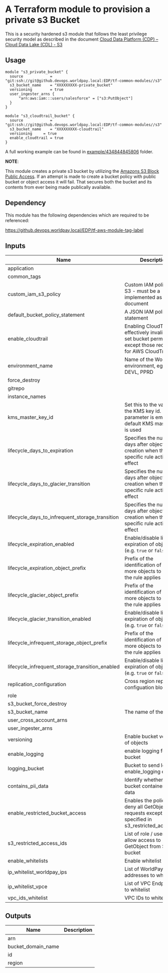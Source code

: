 
# A Terraform module to provision a private s3 Bucket

This is a security hardened s3 module that follows the least privilege security model as described in the document [Cloud Data Platform (CDP) – Cloud Data Lake (CDL) - S3](https://gsp.worldpay.com/sites/DTS/Cloud_Data_Platform/_layouts/15/WopiFrame2.aspx?sourcedoc={df9b639d-a9e9-41e4-9eda-e7aa8b28e452}&action=view&wdAccPdf=0&wdparaid=5810107A)

## Usage
```
module "s3_private_bucket" {
  source            = "git:ssh://git@github.devops.worldpay.local:EDP/tf-common-modules//s3"
  s3_bucket_name    = "XXXXXXXXX-private_bucket"
  versioning        = true
  user_ingester_arns {
      "arn:aws:iam:::users/salesforce" = ["s3:PutObject"]
  }
}

module "s3_cloudtrail_bucket" {
  source            = "git:ssh://git@github.devops.worldpay.local:EDP/tf-common-modules//s3"
  s3_bucket_name    = "XXXXXXXXX-cloudtrail"
  versioning     = true
  enable_cloudtrail = true
}
```

A full working example can be found in [example/434844845806](https://github.devops.worldpay.local/EDP/tf-common-modules/tree/master/s3/example/434844845806) folder.

__NOTE__:

This module creates a private s3 bucket by utilizing the [Amazons S3 Block Public Access](https://docs.aws.amazon.com/AmazonS3/latest/dev/access-control-block-public-access.html). If an attempt is made to create a bucket policy with public bucket or object access it will fail.  That secures both the bucket and its contents from ever being made publically available.

## Dependency

This module has the following dependencies which are required to be referenced:

https://github.devops.worldpay.local/EDP/tf-aws-module-tag-label

## Inputs

| Name                                                 | Description                                                                                                            |  Type   |  Default  | Required |
| ---------------------------------------------------- | ---------------------------------------------------------------------------------------------------------------------- | :-----: | :-------: | :------: |
| application                                          |                                                                                                                        | string  |    n/a    |   yes    |
| common\_tags                                         |                                                                                                                        |   map   |  `<map>`  |    no    |
| custom\_iam\_s3\_policy                              | Custom IAM policy for S3 - must be a implemented as a json document                                             | string  |   `""`    |    no    |
| default\_bucket\_policy\_statement                   | A JSON IAM policy statement                                                                                            | string  |   `""`    |    no    |
| enable\_cloudtrail                                   | Enabling CloudTrail will effectively invalidate all set    bucket permissions except those required for AWS CloudTrail | string  | `"false"` |    no    |
| environment\_name                                    | Name of the Worldpay environment, eg TEST, DEVL, PPRD                                                                  | string  |    n/a    |   yes    |
| force\_destroy                                       |                                                                                                                        | string  | `"false"` |    no    |
| gitrepo                                              |                                                                                                                        | string  |    n/a    |   yes    |
| instance\_names                                      |                                                                                                                        |  list   | `<list>`  |    no    |
| kms\_master\_key\_id                                 | Set this to the value of the KMS key id. If this parameter is empty the default KMS master key is used                 | string  |   `""`    |    no    |
| lifecycle\_days\_to\_expiration                      | Specifies the number of days after object creation when the specific rule action takes effect                          | string  |  `"30"`   |    no    |
| lifecycle\_days\_to\_glacier\_transition             | Specifies the number of days after object creation when the specific rule action takes effect                          | string  |  `"90"`   |    no    |
| lifecycle\_days\_to\_infrequent\_storage\_transition | Specifies the number of days after object creation when the specific rule action takes effect                          | string  |  `"60"`   |    no    |
| lifecycle\_expiration\_enabled                       | Enable/disable lifecycle expiration of objects (e.g. `true` or `false`)                                                | string  | `"false"` |    no    |
| lifecycle\_expiration\_object\_prefix                | Prefix of the identification of one or more objects to which the rule applies                                          | string  |   `""`    |    no    |
| lifecycle\_glacier\_object\_prefix                   | Prefix of the identification of one or more objects to which the rule applies                                          | string  |   `""`    |    no    |
| lifecycle\_glacier\_transition\_enabled              | Enable/disable lifecycle expiration of objects (e.g. `true` or `false`)                                                | string  | `"false"` |    no    |
| lifecycle\_infrequent\_storage\_object\_prefix       | Prefix of the identification of one or more objects to which the rule applies                                          | string  |   `""`    |    no    |
| lifecycle\_infrequent\_storage\_transition\_enabled  | Enable/disable lifecycle expiration of objects (e.g. `true` or `false`)                                                | string  | `"false"` |    no    |
| replication\_configuration                           | Cross region replication configuation block                                                                            |  list   | `<list>`  |    no    |
| role                                                 |                                                                                                                        | string  |    n/a    |   yes    |
| s3\_bucket\_force\_destroy                           |                                                                                                                        | string  |    n/a    |   yes    |
| s3\_bucket\_name                                     | The name of the bucket                                                                                                 | string  |   `""`    |    no    |
| user\_cross\_account\_arns                           |                                                                                                                        |   map   |  `<map>`  |    no    |
| user\_ingester\_arns                                 |                                                                                                                        |   map   |  `<map>`  |    no    |
| versioning                                           | Enable bucket versioning of objects                                                                                    | string  | `"false"` |    no    |
| enable_logging                                       | enable logging for the bucket                                                                                          | boolean |  `false`  |    no    |
| logging_bucket                                       | Bucket to send logs to if enable_logging enabled                                                                       | string  |   `""`    |    no    |
| contains_pii_data                                    | Identify whether this bucket containers PII data                                                                       | boolean |    n/a    |   yes    |
| enable_restricted_bucket_access                      | Enables the policy to deny all GetObject requests except for IDs specified in s3_restricted_access_ids                 | boolean |  `false`  |    no    |
| s3_restricted_access_ids                             | List of role / user IDs to allow access to GetObject from S3 bucket                                                    |  list   |   `[]`    |    no    |
| enable_whitelists | Enable whitelist feature | boolean | false | no |
| ip_whitelist_worldpay_ips | List of WorldPay IP addresses to whitelist | list | `["63.32.67.110/32"]` | no |
| ip_whitelist_vpce | List of VPC Endpoint IDs to whitelist | list | `[]` | no |
| vpc_ids_whitelist | VPC IDs to whitelist | list | `[]` | no |


## Outputs

| Name                 | Description |
| -------------------- | ----------- |
| arn                  |             |
| bucket\_domain\_name |             |
| id                   |             |
| region               |             |

